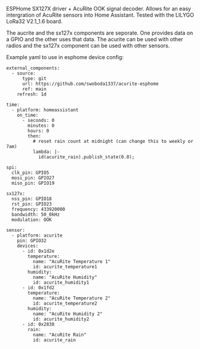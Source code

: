 ESPHome SX127X driver + AcuRite OOK signal decoder. Allows for an easy intergration of AcuRite sensors into Home Assistant. Tested with the LILYGO LoRa32 V2.1_1.6 board.

The aucrite and the sx127x components are seporate. One provides data on a GPIO and the other uses that data. The acurite can be used with other radios and the sx127x component can be used with other sensors. 

Example yaml to use in esphome device config:

    external_components:
      - source:
          type: git
          url: https://github.com/swoboda1337/acurite-esphome
          ref: main
        refresh: 1d
    
    time:
      - platform: homeassistant
        on_time:
          - seconds: 0
            minutes: 0
            hours: 0
            then:
              # reset rain count at midnight (can change this to weekly or 7am)
              lambda: |-
                id(acurite_rain).publish_state(0.0);
    
    spi:
      clk_pin: GPIO5
      mosi_pin: GPIO27
      miso_pin: GPIO19
    
    sx127x:
      nss_pin: GPIO18
      rst_pin: GPIO23
      frequency: 433920000
      bandwidth: 50_0kHz
      modulation: OOK
    
    sensor:
      - platform: acurite
        pin: GPIO32
        devices:
          - id: 0x1d2e
            temperature:
              name: "AcuRite Temperature 1"
              id: acurite_temperature1
            humidity:
              name: "AcuRite Humidity"
              id: acurite_humidity1
          - id: 0x1fd2
            temperature:
              name: "AcuRite Temperature 2"
              id: acurite_temperature2
            humidity:
              name: "AcuRite Humidity 2"
              id: acurite_humidity2
          - id: 0x2838
            rain:
              name: "AcuRite Rain"
              id: acurite_rain

